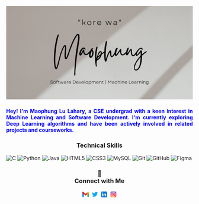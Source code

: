 <p align="center">
  <img src="https://github.com/maophung2001/maophung2001/blob/main/GitHubBanner%20(1).png" alt="My Banner">
</p>

<h4 align="justify" style="color:blue;">Hey! I'm Maophung Lu Lahary, a CSE undergrad with a keen interest in Machine Learning and Software Development. I'm currently exploring Deep Learning algorithms and have been actively involved in related projects and courseworks.</h4>

<h3 align="center">Technical Skills</h3>

![C](https://img.shields.io/badge/c-%2300599C.svg?style=for-the-badge&logo=c&logoColor=white)
![Python](https://img.shields.io/badge/python-3670A0?style=for-the-badge&logo=python&logoColor=ffdd54)
![Java](https://img.shields.io/badge/java-%23ED8B00.svg?style=for-the-badge&logo=openjdk&logoColor=white)
![HTML5](https://img.shields.io/badge/html5-%23E34F26.svg?style=for-the-badge&logo=html5&logoColor=white)
![CSS3](https://img.shields.io/badge/css3-%231572B6.svg?style=for-the-badge&logo=css3&logoColor=white)
![MySQL](https://img.shields.io/badge/mysql-%2300f.svg?style=for-the-badge&logo=mysql&logoColor=white)
![Git](https://img.shields.io/badge/git-%23F05033.svg?style=for-the-badge&logo=git&logoColor=white)
![GitHub](https://img.shields.io/badge/github-%23121011.svg?style=for-the-badge&logo=github&logoColor=white)
![Figma](https://img.shields.io/badge/figma-%23F24E1E.svg?style=for-the-badge&logo=figma&logoColor=white)

<h3 align="center">🤝<br>Connect with Me</h3>
<p align="Center">
<a href="u20cse1044@cit.ac.in"><img src="https://github.com/maophung2001/maophung2001/blob/main/icons8-gmail-48.png" width=21px ></a>
<a href="https://twitter.com/maophoong"><img src="https://github.com/maophung2001/maophung2001/blob/main/icons8-twitter-48.png" width=21px></a>
<a href="https://www.linkedin.com/in/maophung-lu-lahary-575317204/"><img src="https://github.com/maophung2001/maophung2001/blob/main/icons8-linkedin-48.png" width=21px ></a>
<a href="https://www.instagram.com/maou.___/"><img src="https://github.com/maophung2001/maophung2001/blob/main/icons8-instagram-48.png" width=21px ></a>
</p>
<!---
maophung2001/maophung2001 is a ✨ special ✨ repository because its `README.md` (this file) appears on your GitHub profile.
You can click the Preview link to take a look at your changes.
--->
